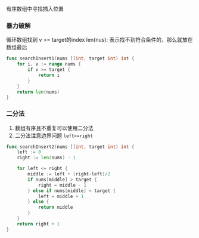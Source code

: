 有序数组中寻找插入位置

### 暴力破解
循环数组找到 v >= target的index
len(nus): 表示找不到符合条件的，那么就放在数组最后
```go
func searchInsert1(nums []int, target int) int {
	for i, v := range nums {
		if v >= target {
			return i
		}
	}
	return len(nums)
}
```

### 二分法
1. 数组有序且不重复可以使用二分法
2. 二分法注意边界问题 `left<=right`

```go
func searchInsert2(nums []int, target int) int {
	left := 0
	right := len(nums) - 1

	for left <= right {
		middle := left + (right-left)/2
		if nums[middle] > target {
			right = middle - 1
		} else if nums[middle] < target {
			left = middle + 1
		} else {
			return middle
		}
	}
	return right + 1
}
```